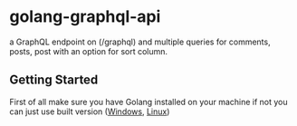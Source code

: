 # golang-graphql-api
a GraphQL endpoint on (/graphql) and multiple queries for comments, posts, post with an option for sort column.

## Getting Started
First of all make sure you have Golang installed on your machine
if not you can just use built version ([Windows](https://github.com/rashid2003/golang-graphql-api/blob/main/simpleGraphql.exe), [Linux](https://github.com/rashid2003/golang-graphql-api/blob/main/golang-graphql-api))
